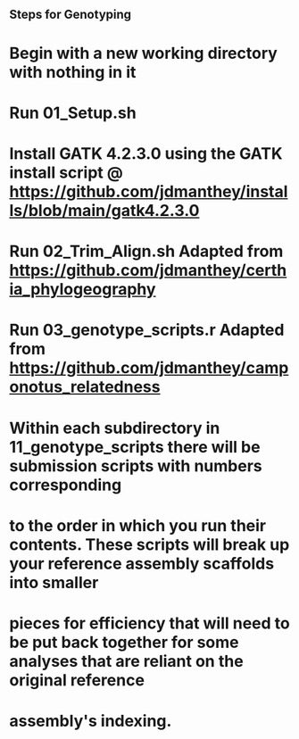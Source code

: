 ## Steps for Genotyping ##

# Begin with a new working directory with nothing in it

# Run 01_Setup.sh

# Install GATK 4.2.3.0 using the GATK install script @ https://github.com/jdmanthey/installs/blob/main/gatk4.2.3.0

# Run 02_Trim_Align.sh Adapted from https://github.com/jdmanthey/certhia_phylogeography

# Run 03_genotype_scripts.r Adapted from https://github.com/jdmanthey/camponotus_relatedness

# Within each subdirectory in 11_genotype_scripts there will be submission scripts with numbers corresponding 
# to the order in which you run their contents. These scripts will break up your reference assembly scaffolds into smaller 
# pieces for efficiency that will need to be put back together for some analyses that are reliant on the original reference 
# assembly's indexing. 

